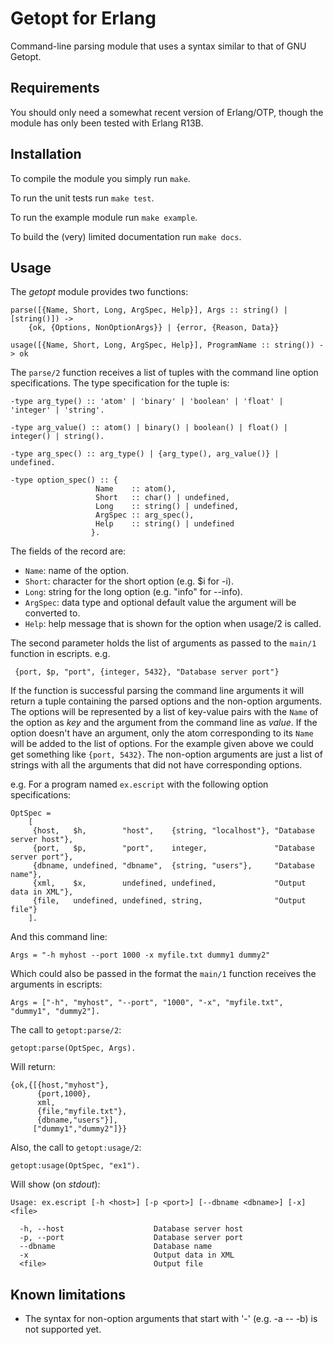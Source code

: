 Getopt for Erlang
=================

Command-line parsing module that uses a syntax similar to that of GNU Getopt.


Requirements
------------

You should only need a somewhat recent version of Erlang/OTP, though the module
has only been tested with Erlang R13B.


Installation
------------

To compile the module you simply run ``make``.

To run the unit tests run ``make test``.

To run the example module run ``make example``.

To build the (very) limited documentation run ``make docs``.


Usage
-----

The *getopt* module provides two functions:

    parse([{Name, Short, Long, ArgSpec, Help}], Args :: string() | [string()]) ->
        {ok, {Options, NonOptionArgs}} | {error, {Reason, Data}}

    usage([{Name, Short, Long, ArgSpec, Help}], ProgramName :: string()) -> ok

The ``parse/2`` function receives a list of tuples with the command line option
specifications. The type specification for the tuple is:

    -type arg_type() :: 'atom' | 'binary' | 'boolean' | 'float' | 'integer' | 'string'.

    -type arg_value() :: atom() | binary() | boolean() | float() | integer() | string().

    -type arg_spec() :: arg_type() | {arg_type(), arg_value()} | undefined.

    -type option_spec() :: {
                       Name    :: atom(),
                       Short   :: char() | undefined,
                       Long    :: string() | undefined,
                       ArgSpec :: arg_spec(),
                       Help    :: string() | undefined
                      }.

The fields of the record are:

  - ``Name``: name of the option.
  - ``Short``: character for the short option (e.g. $i for -i).
  - ``Long``: string for the long option (e.g. "info" for --info).
  - ``ArgSpec``: data type and optional default value the argument will be converted to.
  - ``Help``: help message that is shown for the option when usage/2 is called.

The second parameter holds the list of arguments as passed to the ``main/1``
function in escripts. e.g.

     {port, $p, "port", {integer, 5432}, "Database server port"}

If the function is successful parsing the command line arguments it will return
a tuple containing the parsed options and the non-option arguments. The options
will be represented by a list of key-value pairs with the ``Name`` of the
option as *key* and the argument from the command line as *value*. If the option
doesn't have an argument, only the atom corresponding to its ``Name`` will be
added to the list of options. For the example given above we could get something
like ``{port, 5432}``. The non-option arguments are just a list of strings with
all the arguments that did not have corresponding options.

e.g. For a program named ``ex.escript`` with the following option specifications:

    OptSpec =
        [
         {host,   $h,        "host",    {string, "localhost"}, "Database server host"},
         {port,   $p,        "port",    integer,               "Database server port"},
         {dbname, undefined, "dbname",  {string, "users"},     "Database name"},
         {xml,    $x,        undefined, undefined,             "Output data in XML"},
         {file,   undefined, undefined, string,                "Output file"}
        ].

And this command line:

    Args = "-h myhost --port 1000 -x myfile.txt dummy1 dummy2"

Which could also be passed in the format the ``main/1`` function receives the arguments in escripts:

    Args = ["-h", "myhost", "--port", "1000", "-x", "myfile.txt", "dummy1", "dummy2"].

The call to ``getopt:parse/2``:

    getopt:parse(OptSpec, Args).

Will return:

    {ok,{[{host,"myhost"},
          {port,1000},
          xml,
          {file,"myfile.txt"},
          {dbname,"users"}],
         ["dummy1","dummy2"]}}

Also, the call to ``getopt:usage/2``:

    getopt:usage(OptSpec, "ex1").

Will show (on *stdout*):

    Usage: ex.escript [-h <host>] [-p <port>] [--dbname <dbname>] [-x] <file>

      -h, --host                    Database server host
      -p, --port                    Database server port
      --dbname                      Database name
      -x                            Output data in XML
      <file>                        Output file


Known limitations
-----------------

  - The syntax for non-option arguments that start with '-' (e.g. -a -- -b)
    is not supported yet.
